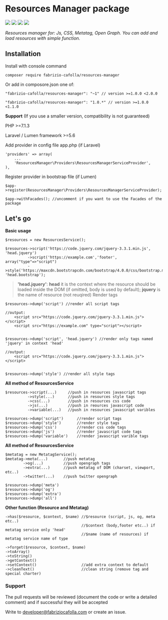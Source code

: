 # Resources Manager package
![](https://img.shields.io/badge/version-1.0.0-green.svg)
![](https://img.shields.io/badge/PHP->=7.1.3-blue.svg)
![](https://img.shields.io/badge/Laravel->=5.6-red.svg)
![](https://img.shields.io/badge/Lumen->=5.6-red.svg)

*Resources manager for: Js, CSS, Metatag, Open Graph. You can add and load resources with simple function.*

## Installation

Install with console command

    composer require fabrizio-cafolla/resources-manager
    
Or add in composore.json one of:

    "fabrizio-cafolla/resources-manager": "~1" // version >=1.0.0 <2.0.0
    
    "fabrizio-cafolla/resources-manager": "1.0.*" // version >=1.0.0 <1.1.0

**Support** (If you use a smaller version, compatibility is not guaranteed)

PHP >=7.1.3

Laravel / Lumen framework >=5.6 
    
Add provider in config file app.php (if Laravel)

    'providers' => array(
        ...
        'ResourcesManager\Providers\ResourcesManagerServiceProvider',
    ),

Register provider in bootstrap file (if Lumen)

    
 	$app->register(ResourcesManager\Providers\ResourcesManagerServiceProvider);
 	
 	$app->withFacades(); //uncomment if you want to use the Facades of the package
 	
## Let's go

**Basic usage**

    $resources = new ResourcesService();
    
    $resources->script('https://code.jquery.com/jquery-3.3.1.min.js', 'head.jquery')
              ->script('https://example.com','footer', array("type"=>"script")
              ->style('https://maxcdn.bootstrapcdn.com/bootstrap/4.0.0/css/bootstrap.min.css', 'head.bootstrap');
    
> **'head.jquery'**: 
            **head** it is the context where the resource should be loaded inside the DOM (if omitted, body is used by default);
            **jquery** is the name of resource (not reuqired)
Render tags

    $resources->dump('script') //render all script tags
    
    //output: 
        <script src="https://code.jquery.com/jquery-3.3.1.min.js"></script>
        <script src="https://example.com" type="script"></script>
    
    
    $resources->dump('script', 'head.jquery') //render only tags named 'jquery' in context 'head'
    
    //output:  
        <script src="https://code.jquery.com/jquery-3.3.1.min.js"></script>
        
    
    $resources->dump('style') //render all style tags

**All method of ResourcesService**

    $resources->script(...)     //push in resources javascript tags
              ->style(...)      //push in resources style tags
              ->css(...)        //push in resources css code
              ->js(...)         //push in reources javascript code
              ->variable(...)   //push in resources javascript varibles
    
    $resources->dump('script')      //render script tags
    $resources->dump('style')       //render style tags
    $resources->dump('css')         //render css code tags
    $resources->dump('js')          //render javascript code tags
    $resources->dump('variable')    //render javascript varible tags
    
**All method of ResourcesService**

    $metatag = new MetatagService();
    $metatag->meta(...)       //push metatag 
            ->og(...)         //push opengraph tags
            ->extra(...)      //push metatag of DOM (charset, viewport, etc..)
            ->twitter(...)    //push twitter opengraph 
    
    $resources->dump('meta')
    $resources->dump('og')
    $resources->dump('extra')
    $resources->dump('all')

**Other function (Resource and Metatag)**

    ->has($resource, $context, $name) //$resource (script, js, og, meta etc..)
                                      //$context (body,footer etc..) if metatag service only 'head'
                                      //$name (name of resources) if metatag service name of type
    
    ->forget($resource, $context, $name)
    ->toArray()
    ->toString()
    ->getContext()
    ->setContext()                    //add extra context to default
    ->cleanText()                     //clean string (remove tag and special charter)

### Support

The pull requests will be reviewed (document the code or write a detailed comment) and if successful they will be accepted

Write to developer@fabriziocafolla.com or create an issue. 
